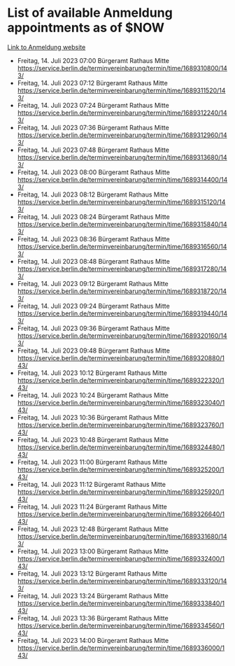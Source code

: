 # List of available Anmeldung appointments as of $NOW
[Link to Anmeldung website](https://service.berlin.de/terminvereinbarung/termin/tag.php?termin=1&anliegen[]=120686&dienstleisterlist=122210,122217,327316,122219,327312,122227,327314,122231,327346,122243,327348,122254,122252,329742,122260,329745,122262,329748,122271,327278,122273,327274,122277,327276,330436,122280,327294,122282,327290,122284,327292,122291,327270,122285,327266,122286,327264,122296,327268,150230,329760,122297,327286,122294,327284,122312,329763,122314,329775,122304,327330,122311,327334,122309,327332,317869,122281,327352,122279,329772,122283,122276,327324,122274,327326,122267,329766,122246,327318,122251,327320,122257,327322,122208,327298,122226,327300&herkunft=http%3A%2F%2Fservice.berlin.de%2Fdienstleistung%2F120686%2F)
- Freitag, 14. Juli 2023 07:00 Bürgeramt Rathaus Mitte https://service.berlin.de/terminvereinbarung/termin/time/1689310800/143/
- Freitag, 14. Juli 2023 07:12 Bürgeramt Rathaus Mitte https://service.berlin.de/terminvereinbarung/termin/time/1689311520/143/
- Freitag, 14. Juli 2023 07:24 Bürgeramt Rathaus Mitte https://service.berlin.de/terminvereinbarung/termin/time/1689312240/143/
- Freitag, 14. Juli 2023 07:36 Bürgeramt Rathaus Mitte https://service.berlin.de/terminvereinbarung/termin/time/1689312960/143/
- Freitag, 14. Juli 2023 07:48 Bürgeramt Rathaus Mitte https://service.berlin.de/terminvereinbarung/termin/time/1689313680/143/
- Freitag, 14. Juli 2023 08:00 Bürgeramt Rathaus Mitte https://service.berlin.de/terminvereinbarung/termin/time/1689314400/143/
- Freitag, 14. Juli 2023 08:12 Bürgeramt Rathaus Mitte https://service.berlin.de/terminvereinbarung/termin/time/1689315120/143/
- Freitag, 14. Juli 2023 08:24 Bürgeramt Rathaus Mitte https://service.berlin.de/terminvereinbarung/termin/time/1689315840/143/
- Freitag, 14. Juli 2023 08:36 Bürgeramt Rathaus Mitte https://service.berlin.de/terminvereinbarung/termin/time/1689316560/143/
- Freitag, 14. Juli 2023 08:48 Bürgeramt Rathaus Mitte https://service.berlin.de/terminvereinbarung/termin/time/1689317280/143/
- Freitag, 14. Juli 2023 09:12 Bürgeramt Rathaus Mitte https://service.berlin.de/terminvereinbarung/termin/time/1689318720/143/
- Freitag, 14. Juli 2023 09:24 Bürgeramt Rathaus Mitte https://service.berlin.de/terminvereinbarung/termin/time/1689319440/143/
- Freitag, 14. Juli 2023 09:36 Bürgeramt Rathaus Mitte https://service.berlin.de/terminvereinbarung/termin/time/1689320160/143/
- Freitag, 14. Juli 2023 09:48 Bürgeramt Rathaus Mitte https://service.berlin.de/terminvereinbarung/termin/time/1689320880/143/
- Freitag, 14. Juli 2023 10:12 Bürgeramt Rathaus Mitte https://service.berlin.de/terminvereinbarung/termin/time/1689322320/143/
- Freitag, 14. Juli 2023 10:24 Bürgeramt Rathaus Mitte https://service.berlin.de/terminvereinbarung/termin/time/1689323040/143/
- Freitag, 14. Juli 2023 10:36 Bürgeramt Rathaus Mitte https://service.berlin.de/terminvereinbarung/termin/time/1689323760/143/
- Freitag, 14. Juli 2023 10:48 Bürgeramt Rathaus Mitte https://service.berlin.de/terminvereinbarung/termin/time/1689324480/143/
- Freitag, 14. Juli 2023 11:00 Bürgeramt Rathaus Mitte https://service.berlin.de/terminvereinbarung/termin/time/1689325200/143/
- Freitag, 14. Juli 2023 11:12 Bürgeramt Rathaus Mitte https://service.berlin.de/terminvereinbarung/termin/time/1689325920/143/
- Freitag, 14. Juli 2023 11:24 Bürgeramt Rathaus Mitte https://service.berlin.de/terminvereinbarung/termin/time/1689326640/143/
- Freitag, 14. Juli 2023 12:48 Bürgeramt Rathaus Mitte https://service.berlin.de/terminvereinbarung/termin/time/1689331680/143/
- Freitag, 14. Juli 2023 13:00 Bürgeramt Rathaus Mitte https://service.berlin.de/terminvereinbarung/termin/time/1689332400/143/
- Freitag, 14. Juli 2023 13:12 Bürgeramt Rathaus Mitte https://service.berlin.de/terminvereinbarung/termin/time/1689333120/143/
- Freitag, 14. Juli 2023 13:24 Bürgeramt Rathaus Mitte https://service.berlin.de/terminvereinbarung/termin/time/1689333840/143/
- Freitag, 14. Juli 2023 13:36 Bürgeramt Rathaus Mitte https://service.berlin.de/terminvereinbarung/termin/time/1689334560/143/
- Freitag, 14. Juli 2023 14:00 Bürgeramt Rathaus Mitte https://service.berlin.de/terminvereinbarung/termin/time/1689336000/143/
